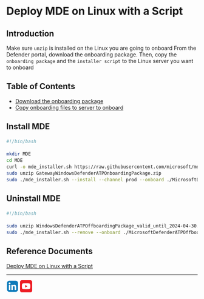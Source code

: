 # Deploy MDE on Linux with a Script

## Introduction
Make sure ```unzip``` is installed on the Linux you are going to onboard From the Defender portal, download the onboarding package. Then, copy the ```onboarding package``` and the ```installer script``` to the Linux server you want to onboard

## Table of Contents
- [Download the onboarding package]()
- [Copy onboarding files to server to onboard]()

## Install MDE
```bash
#!/bin/bash

mkdir MDE
cd MDE
curl -o mde_installer.sh https://raw.githubusercontent.com/microsoft/mdatp-xplat/master/linux/installation/mde_installer.sh
sudo unzip GatewayWindowsDefenderATPOnboardingPackage.zip
sudo ./mde_installer.sh --install --channel prod --onboard ./MicrosoftDefenderATPOnboardingLinuxServer.py --tag GROUP "MDE-Management" --min_req -y
```

## Uninstall MDE
```bash
#!/bin/bash

sudo unzip WindowsDefenderATPOffboardingPackage_valid_until_2024-04-30.zip
sudo ./mde_installer.sh --remove --onboard ./MicrosoftDefenderATPOffboardingLinuxServer_valid_until_2024-04-30.py
```

## Reference Documents
[Deploy MDE on Linux with a Script](https://learn.microsoft.com/en-us/defender-endpoint/linux-install-manually#installer-script)<br>


<hr>

[![LinkeIn](../../Assets/Pictures/LinkeIn.png)](https://www.linkedin.com/in/c-lessi/)
[![YouTube](../../Assets/Pictures/YouTube.png)](https://www.youtube.com/channel/UCk8wUhDaJ6pnP_1G5ugrQ1A)